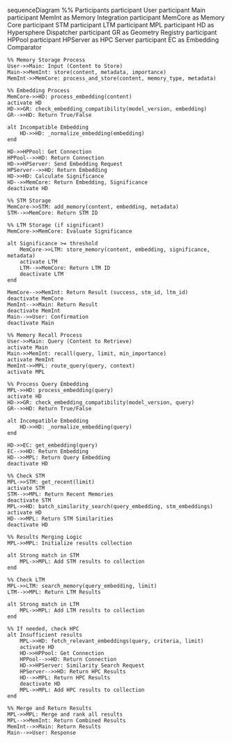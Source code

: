 sequenceDiagram
    %% Participants
    participant User
    participant Main
    participant MemInt as Memory Integration
    participant MemCore as Memory Core
    participant STM
    participant LTM
    participant MPL
    participant HD as Hypersphere Dispatcher
    participant GR as Geometry Registry
    participant HPPool
    participant HPServer as HPC Server
    participant EC as Embedding Comparator
    
    %% Memory Storage Process
    User->>Main: Input (Content to Store)
    Main->>MemInt: store(content, metadata, importance)
    MemInt->>MemCore: process_and_store(content, memory_type, metadata)
    
    %% Embedding Process
    MemCore->>HD: process_embedding(content)
    activate HD
    HD->>GR: check_embedding_compatibility(model_version, embedding)
    GR-->>HD: Return True/False
    
    alt Incompatible Embedding
        HD->>HD: _normalize_embedding(embedding)
    end
    
    HD->>HPPool: Get Connection
    HPPool-->>HD: Return Connection
    HD->>HPServer: Send Embedding Request
    HPServer-->>HD: Return Embedding
    HD->>HD: Calculate Significance
    HD-->>MemCore: Return Embedding, Significance
    deactivate HD
    
    %% STM Storage
    MemCore->>STM: add_memory(content, embedding, metadata)
    STM-->>MemCore: Return STM ID
    
    %% LTM Storage (if significant)
    MemCore->>MemCore: Evaluate Significance
    
    alt Significance >= threshold
        MemCore->>LTM: store_memory(content, embedding, significance, metadata)
        activate LTM
        LTM-->>MemCore: Return LTM ID
        deactivate LTM
    end
    
    MemCore-->>MemInt: Return Result (success, stm_id, ltm_id)
    deactivate MemCore
    MemInt-->>Main: Return Result
    deactivate MemInt
    Main-->>User: Confirmation
    deactivate Main
    
    %% Memory Recall Process
    User->>Main: Query (Content to Retrieve)
    activate Main
    Main->>MemInt: recall(query, limit, min_importance)
    activate MemInt
    MemInt->>MPL: route_query(query, context)
    activate MPL
    
    %% Process Query Embedding
    MPL->>HD: process_embedding(query)
    activate HD
    HD->>GR: check_embedding_compatibility(model_version, query)
    GR-->>HD: Return True/False
    
    alt Incompatible Embedding
        HD->>HD: _normalize_embedding(query)
    end
    
    HD->>EC: get_embedding(query)
    EC-->>HD: Return Embedding
    HD-->>MPL: Return Query Embedding
    deactivate HD
    
    %% Check STM
    MPL->>STM: get_recent(limit)
    activate STM
    STM-->>MPL: Return Recent Memories
    deactivate STM
    MPL->>HD: batch_similarity_search(query_embedding, stm_embeddings)
    activate HD
    HD-->>MPL: Return STM Similarities
    deactivate HD
    
    %% Results Merging Logic
    MPL->>MPL: Initialize results collection
    
    alt Strong match in STM
        MPL->>MPL: Add STM results to collection
    end
    
    %% Check LTM
    MPL->>LTM: search_memory(query_embedding, limit)
    LTM-->>MPL: Return LTM Results
    
    alt Strong match in LTM
        MPL->>MPL: Add LTM results to collection
    end
    
    %% If needed, check HPC
    alt Insufficient results
        MPL->>HD: fetch_relevant_embeddings(query, criteria, limit)
        activate HD
        HD->>HPPool: Get Connection
        HPPool-->>HD: Return Connection
        HD->>HPServer: Similarity Search Request
        HPServer-->>HD: Return HPC Results
        HD-->>MPL: Return HPC Results
        deactivate HD
        MPL->>MPL: Add HPC results to collection
    end
    
    %% Merge and Return Results
    MPL->>MPL: Merge and rank all results
    MPL-->>MemInt: Return Combined Results
    MemInt-->>Main: Return Results
    Main-->>User: Response
